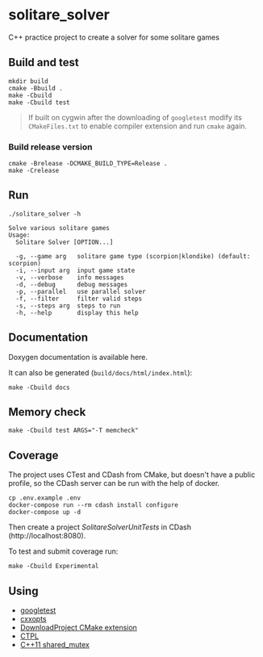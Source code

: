 # solitare_solver
C++ practice project to create a solver for some solitare games

## Build and test
```
mkdir build
cmake -Bbuild .
make -Cbuild
make -Cbuild test
```
> If built on cygwin after the downloading of `googletest` modify its `CMakeFiles.txt` to enable compiler extension and run `cmake` again.

### Build release version
```
cmake -Brelease -DCMAKE_BUILD_TYPE=Release .
make -Crelease
```

## Run
```
./solitare_solver -h

Solve various solitare games
Usage:
  Solitare Solver [OPTION...]

  -g, --game arg   solitare game type (scorpion|klondike) (default: scorpion)
  -i, --input arg  input game state
  -v, --verbose    info messages
  -d, --debug      debug messages
  -p, --parallel   use parallel solver
  -f, --filter     filter valid steps
  -s, --steps arg  steps to run
  -h, --help       display this help
```

## Documentation

Doxygen documentation is available here.

It can also be generated (`build/docs/html/index.html`):
```
make -Cbuild docs
```

## Memory check
```
make -Cbuild test ARGS="-T memcheck"
```

## Coverage

The project uses CTest and CDash from CMake, but doesn't have a public profile, so the CDash server can be run with the help of docker.
```
cp .env.example .env
docker-compose run --rm cdash install configure
docker-compose up -d
```

Then create a project *SolitareSolverUnitTests* in CDash (http://localhost:8080).

To test and submit coverage run:
```
make -Cbuild Experimental
```

## Using
- [googletest](https://github.com/google/googletest)
- [cxxopts](https://github.com/jarro2783/cxxopts)
- [DownloadProject CMake extension](https://github.com/Crascit/DownloadProject)
- [CTPL](https://github.com/vit-vit/ctpl)
- [C++11 shared_mutex](https://github.com/HowardHinnant/HowardHinnant.github.io/blob/master/shared_mutex)
